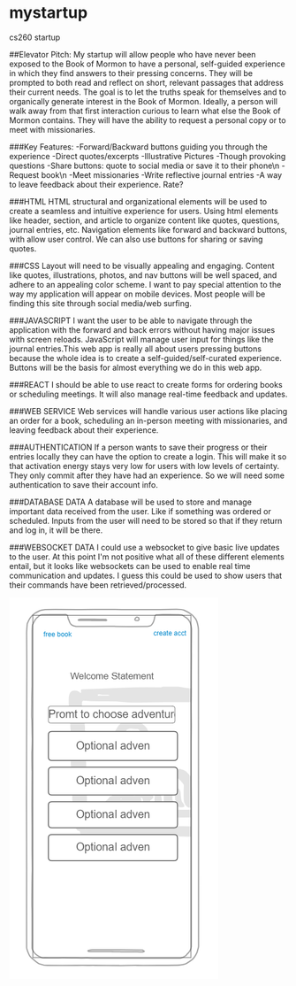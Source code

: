 # mystartup
cs260 startup

##Elevator Pitch:
My startup will allow people who have never been exposed to the Book of Mormon to have a personal, self-guided experience in which they find answers to their pressing concerns. They will be prompted to both read and reflect on short, relevant passages that address their current needs. The goal is to let the truths speak for themselves and to organically generate interest in the Book of Mormon. Ideally, a person will walk away from that first interaction curious to learn what else the Book of Mormon contains. They will have the ability to request a personal copy or to meet with missionaries.  

###Key Features:
-Forward/Backward buttons guiding you through the experience
-Direct quotes/excerpts
-Illustrative Pictures
-Though provoking questions
-Share buttons: quote to social media or save it to their phone\n
-Request book\n
-Meet missionaries
-Write reflective journal entries
-A way to leave feedback about their experience. Rate?

###HTML
HTML structural and organizational elements will be used to create a seamless
and intuitive experience for users. Using html elements like header, section, and article 
to organize content like quotes, questions, journal entries, etc. 
Navigation elements like forward and backward buttons, with allow user control. We can also use
buttons for sharing or saving quotes.

###CSS
Layout will need to be visually appealing and engaging. Content like quotes, illustrations, photos, and nav
buttons will be well spaced, and adhere to an appealing color scheme. I want to pay special attention to the way
my application will appear on mobile devices. Most people will be finding this site through social media/web surfing.

###JAVASCRIPT
I want the user to be able to navigate through the application with the forward and back errors without having
major issues with screen reloads. JavaScript will manage user input for things like the journal entries.This web
app is really all about users pressing buttons because the whole idea is to create a self-guided/self-curated
experience. Buttons will be the basis for almost everything we do in this web app. 

###REACT
I should be able to use react to create forms for ordering books or scheduling meetings. It will also manage
real-time feedback and updates.

###WEB SERVICE
Web services will handle various user actions like placing an order for a book, scheduling an in-person meeting
with missionaries, and leaving feedback about their experience. 

###AUTHENTICATION
If a person wants to save their progress or their entries locally they can have the option to create a login.
This will make it so that activation energy stays very low for users with low levels of certainty. They only commit
after they have had an experience. So we will need some authentication to save their account info.

###DATABASE DATA
A database will be used to store and manage important data received from the user. Like if something was ordered
or scheduled. Inputs from the user will need to be stored so that if they return and log in, it will be there.

###WEBSOCKET DATA
I could use a websocket to give basic live updates to the user. At this point I'm not positive what all of these
different elements entail, but it looks like websockets can be used to enable real time communication and updates.
I guess this could be used to show users that their commands have been retrieved/processed. 

![Simple Home Page](Home_page1.png)




